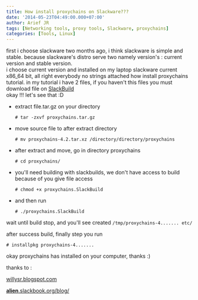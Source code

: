 ```yaml
---
title: How install proxychains on Slackware???
date: '2014-05-23T04:49:00.000+07:00'
author: Arief JR
tags: [Networking tools, proxy tools, Slackware, proxychains]
categories: [Tools, Linux]
---
```


first i choose slackware two months ago, i think slackware is simple and stable. because slackware's distro serve two namely version's : current version and stable version.  
i choose current version and installed on my laptop slackware current x86_64 bit, all right everybody no strings attached how install proxychains tutorial. in my tutorial i have 2 files, if you haven't this files you must download file on [SlackBuild](http://SlackBuilds.org "SlackBuild")  
okay !!! let's see that :D   

* extract file.tar.gz on your directory  
  
    ```
    # tar -zxvf proxychains.tar.gz
    ```

* move source file to after extract directory  
  
    ```
    # mv proxychains-4.2.tar.xz /directory/directory/proxychains  
    ```
  
* after extract and move, go in directory proxychains  
  
    ```
    # cd proxychains/  
    ```
  
* you'll need building with slackbuilds, we don't have access to build because of you give file access  
  
    ```
    # chmod +x proxychains.SlackBuild  
    ```
  
* and then run  
  
    ```
    # ./proxychains.SlackBuild  
    ```
  
wait until build stop, and you'll see created `/tmp/proxychains-4....... etc/`
  
after success build, finally step you run  

    
    # installpkg proxychains-4.......  
    


okay proxychains has installed on your computer, thanks :) 



thanks to :  
  
[willysr.blogspot.com](http://willysr.blogspot.com "Pak Willy")  
  
[**alien**.slackbook.org/blog/](http://alien.slackbook.org/blog/ "Alien")